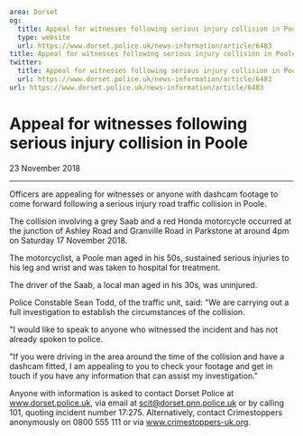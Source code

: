 ```yaml
area: Dorset
og:
  title: Appeal for witnesses following serious injury collision in Poole
  type: website
  url: https://www.dorset.police.uk/news-information/article/6483
title: Appeal for witnesses following serious injury collision in Poole |
twitter:
  title: Appeal for witnesses following serious injury collision in Poole
  url: https://www.dorset.police.uk/news-information/article/6483
url: https://www.dorset.police.uk/news-information/article/6483
```

# Appeal for witnesses following serious injury collision in Poole

23 November 2018

* * *

Officers are appealing for witnesses or anyone with dashcam footage to come forward following a serious injury road traffic collision in Poole.

The collision involving a grey Saab and a red Honda motorcycle occurred at the junction of Ashley Road and Granville Road in Parkstone at around 4pm on Saturday 17 November 2018.

The motorcyclist, a Poole man aged in his 50s, sustained serious injuries to his leg and wrist and was taken to hospital for treatment.

The driver of the Saab, a local man aged in his 30s, was uninjured.

Police Constable Sean Todd, of the traffic unit, said: "We are carrying out a full investigation to establish the circumstances of the collision.

"I would like to speak to anyone who witnessed the incident and has not already spoken to police.

"If you were driving in the area around the time of the collision and have a dashcam fitted, I am appealing to you to check your footage and get in touch if you have any information that can assist my investigation."

Anyone with information is asked to contact Dorset Police at www.dorset.police.uk, via email at scit@dorset.pnn.police.uk or by calling 101, quoting incident number 17:275. Alternatively, contact Crimestoppers anonymously on 0800 555 111 or via www.crimestoppers-uk.org.

